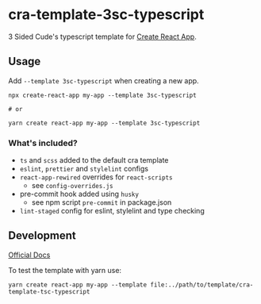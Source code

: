 # cra-template-3sc-typescript

3 Sided Cude's typescript template for [Create React App](https://create-react-app.dev/).

## Usage

Add `--template 3sc-typescript` when creating a new app.

```shell
npx create-react-app my-app --template 3sc-typescript

# or

yarn create react-app my-app --template 3sc-typescript
```

### What's included?

- `ts` and `scss` added to the default cra template
- `eslint`, `prettier` and `stylelint` configs
- `react-app-rewired` overrides for `react-scripts`
  - see `config-overrides.js`
- pre-commit hook added using `husky`
  - see npm script `pre-commit` in package.json
- `lint-staged` config for eslint, stylelint and type checking

## Development

[Official Docs](https://create-react-app.dev/docs/custom-templates/)

To test the template with yarn use:
```shell
yarn create react-app my-app --template file:../path/to/template/cra-template-tsc-typescript
```
